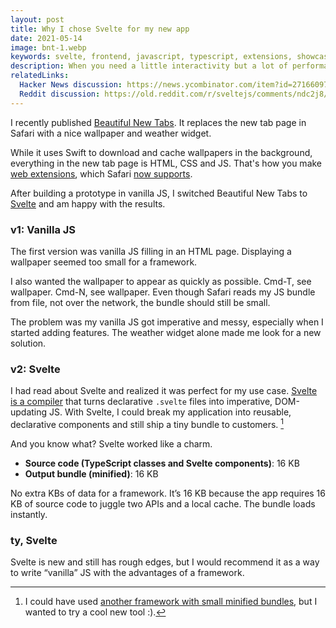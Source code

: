 ```yaml
---
layout: post
title: Why I chose Svelte for my new app
date: 2021-05-14
image: bnt-1.webp
keywords: svelte, frontend, javascript, typescript, extensions, showcase
description: When you need a little interactivity but a lot of performance
relatedLinks:
  Hacker News discussion: https://news.ycombinator.com/item?id=27166097
  Reddit discussion: https://old.reddit.com/r/sveltejs/comments/ndc2j8/why_i_chose_svelte_for_my_new_app/
---
```


I recently published [Beautiful New Tabs](https://apps.apple.com/us/app/beautiful-new-tabs/id1567068235). It replaces the new tab page in Safari with a nice wallpaper and weather widget.

<!--break-->

While it uses Swift to download and cache wallpapers in the background, everything in the new tab page is HTML, CSS and JS. That's how you make [web extensions](https://developer.mozilla.org/en-US/docs/Glossary/WebExtensions), which Safari [now supports](https://sixcolors.com/post/2021/01/safari-14-added-webextensions-support-so-where-are-the-extensions/).

After building a prototype in vanilla JS, I switched Beautiful New Tabs to [Svelte](https://svelte.dev) and am happy with the results.

### v1: Vanilla JS

The first version was vanilla JS filling in an HTML page. Displaying a wallpaper seemed too small for a framework.

I also wanted the wallpaper to appear as quickly as possible. Cmd-T, see wallpaper. Cmd-N, see wallpaper. Even though Safari reads my JS bundle from file, not over the network, the bundle should still be small.

The problem was my vanilla JS got imperative and messy, especially when I started adding features. The weather widget alone made me look for a new solution.

### v2: Svelte

I had read about Svelte and realized it was perfect for my use case. [Svelte is a compiler](https://dev.to/joshnuss/svelte-compiler-under-the-hood-4j20) that turns declarative `.svelte` files into imperative, DOM-updating JS. With Svelte, I could break my application into reusable, declarative components and still ship a tiny bundle to customers. [^1]

[^1]: I could have used [another framework with small minified bundles](https://dev.to/hanna/why-svelte-is-revolutionary-415e), but I wanted to try a cool new tool :).

And you know what? Svelte worked like a charm.

- **Source code (TypeScript classes and Svelte components)**: 16 KB
- **Output bundle (minified)**: 16 KB

No extra KBs of data for a framework. It’s 16 KB because the app requires 16 KB of source code to juggle two APIs and a local cache. The bundle loads instantly.

### ty, Svelte

Svelte is new and still has rough edges, but I would recommend it as a way to write “vanilla” JS with the advantages of a framework.
